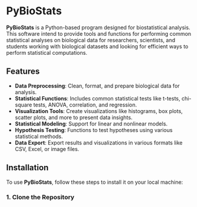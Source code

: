 # PyBioStats

**PyBioStats** is a Python-based program designed for biostatistical analysis. This software intend to provide tools and functions for performing common statistical analyses on biological data for researchers, scientists, and students working with biological datasets and looking for efficient ways to perform statistical computations.

## Features

- **Data Preprocessing**: Clean, format, and prepare biological data for analysis.
- **Statistical Functions**: Includes common statistical tests like t-tests, chi-square tests, ANOVA, correlation, and regression.
- **Visualization Tools**: Create visualizations like histograms, box plots, scatter plots, and more to present data insights.
- **Statistical Modeling**: Support for linear and nonlinear models.
- **Hypothesis Testing**: Functions to test hypotheses using various statistical methods.
- **Data Export**: Export results and visualizations in various formats like CSV, Excel, or image files.

## Installation

To use **PyBioStats**, follow these steps to install it on your local machine:

### 1. Clone the Repository


